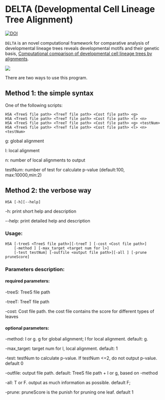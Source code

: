 # DELTA (Developmental Cell Lineage Tree Alignment)


[![DOI](https://zenodo.org/badge/111455172.svg)](https://zenodo.org/badge/latestdoi/111455172)

`DELTA` is an novel computational framework for comparative analysis of developmental lineage trees reveals developmental motifs and their genetic basis, [Computational comparison of developmental cell lineage trees by alignments](https://www.biorxiv.org/content/10.1101/577809v1).

![](https://github.com/yxj17173/DELTA/blob/master/figs/overview.png)

There are two ways to use this program.

## Method 1: the simple syntax
  One of the following scripts:
  ```
  HSA <TreeS file path> <TreeT file path> <Cost file path> <g>
  HSA <TreeS file path> <TreeT file path> <Cost file path> <l> <n>
  HSA <TreeS file path> <TreeT file path> <Cost file path> <g> <testNum>
  HSA <TreeS file path> <TreeT file path> <Cost file path> <l> <n> <testNum>
  ```
  g: global alignment

  l: local alignment

  n: number of local alignments to output

  testNum: number of test for calculate p-value (default:100, max:10000,min:2)


## Method 2: the verbose way
  ```
  HSA [-h][--help]
  ```
  -h: print short help and description

  --help: print detailed help and description

  ### Usage:
  ```
  HSA [-treeS <TreeS file path>][-treeT ] [-cost <Cost file path>]
      [-method ] [-max_target <target num for l>]
      [-test testNum] [-outfile <output file path>][-all ] [-prune pruneScore]
  ```

  ### Parameters description:

  #### required parameters:

  -treeS: TreeS file path

  -treeT: TreeT file path

  -cost: Cost file path. the cost file contains the score for different types of leaves

  #### optional parameters:

  -method: l or g. g for global alignment; l for local alignment. default: g.

  -max_target: target num for l, local alignment. default: 1

  -test: testNum to calculate p-value. If testNum <=2, do not output p-value. default 0

  -outfile: output file path. default: TreeS file path + l or g, based on -method

  -all: T or F. output as much information as possible. default F;

  -prune: pruneScore is the punish for pruning one leaf. default 1
